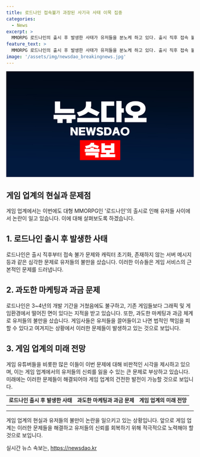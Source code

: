 ```yaml
---
title: 로드나인 접속불가 과장된 사기극 사태 이목 집중
categories:
  - News
excerpt: >
  MMORPG 로드나인의 출시 후 발생한 사태가 유저들을 분노케 하고 있다. 출시 직후 접속 불가 및 캐릭터 초기화와 같은 기본적인 서비스 불가 사태로 혼란이 커졌다. 또한, 과금 체계 문제 등도 지적되고 있다. 로드나인은 기존 게임들을 능가할 만큼의 품질을 보여주지 못하고, 과금 체계 역시 논란이 되고 있다. 이러한 상황에서 유저들의 분노는 커지고 있으며, 제작사의 진정한 모습이 드러날 가능성도 있다.
feature_text: >
  MMORPG 로드나인의 출시 후 발생한 사태가 유저들을 분노케 하고 있다. 출시 직후 접속 불가 및 캐릭터 초기화와 같은 기본적인 서비스 불가 사태로 혼란이 커졌다. 또한, 과금 체계 문제 등도 지적되고 있다. 로드나인은 기존 게임들을 능가할 만큼의 품질을 보여주지 못하고, 과금 체계 역시 논란이 되고 있다. 이러한 상황에서 유저들의 분노는 커지고 있으며, 제작사의 진정한 모습이 드러날 가능성도 있다.
image: '/assets/img/newsdao_breakingnews.jpg'
---
```


<p><img src="/assets/img/newsdao_breakingnews.jpg" alt="ontimetimes 속보" /></p>

<h2>게임 업계의 현실과 문제점</h2>

<p data-ke-size="size16">게임 업계에서는 이번에도 대형 MMORPG인 '로드나인'의 출시로 인해 유저들 사이에서 논란이 일고 있습니다. 이에 대해 살펴보도록 하겠습니다.</p>

<h2><b>1. 로드나인 출시 후 발생한 사태</b></h2>

<p data-ke-size="size16">로드나인은 출시 직후부터 접속 불가 문제와 캐릭터 초기화, 존재하지 않는 서버 메시지 등과 같은 심각한 문제로 유저들의 불만을 샀습니다. 이러한 이슈들은 게임 서비스의 근본적인 문제를 드러냅니다. </p>

<h2><b>2. 과도한 마케팅과 과금 문제</b></h2>

<p data-ke-size="size16">로드나인은 3~4년의 개발 기간을 거쳤음에도 불구하고, 기존 게임들보다 그래픽 및 게임환경에서 떨어진 면이 있다는 지적을 받고 있습니다. 또한, 과도한 마케팅과 과금 체계로 유저들의 불만을 샀습니다. 게임사들은 유저들을 끌어들이고 나면 법적인 책임을 피할 수 있다고 여겨지는 상황에서 이러한 문제들이 발생하고 있는 것으로 보입니다.</p>

<h2><b>3. 게임 업계의 미래 전망</b></h2>

<p data-ke-size="size16">게임 유튜버들을 비롯한 많은 이들이 이번 문제에 대해 비판적인 시각을 제시하고 있으며, 이는 게임 업계에서의 유저들의 신뢰를 잃을 수 있는 큰 문제로 부상하고 있습니다. 미래에는 이러한 문제들이 해결되어야 게임 업계의 건전한 발전이 가능할 것으로 보입니다.</p>

<table>
  <tr>
    <td style="text-align: center; height: 17px;"><b>로드나인 출시 후 발생한 사태</b></td>
    <td style="text-align: center; height: 17px;"><b>과도한 마케팅과 과금 문제</b></td>
    <td style="text-align: center; height: 17px;"><b>게임 업계의 미래 전망</b></td>
  </tr>
</table>

<hr>

<p data-ke-size="size16">게임 업계의 현실과 유저들의 불만이 논란을 일으키고 있는 상황입니다. 앞으로 게임 업계는 이러한 문제들을 해결하고 유저들의 신뢰를 회복하기 위해 적극적으로 노력해야 할 것으로 보입니다.</p>
실시간 뉴스 속보는, <a href="https://newsdao.kr" rel="dofollow">https://newsdao.kr</a>



